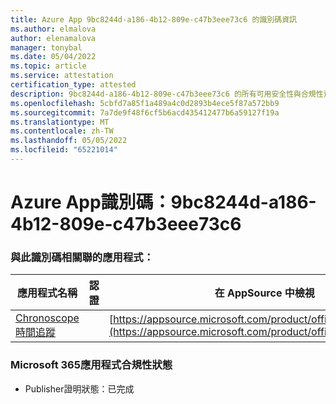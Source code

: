 ```yaml
---
title: Azure App 9bc8244d-a186-4b12-809e-c47b3eee73c6 的識別碼資訊
ms.author: elmalova
author: elenamalova
manager: tonybal
ms.date: 05/04/2022
ms.topic: article
ms.service: attestation
certification_type: attested
description: 9bc8244d-a186-4b12-809e-c47b3eee73c6 的所有可用安全性與合規性資訊。
ms.openlocfilehash: 5cbfd7a85f1a489a4c0d2893b4ece5f87a572bb9
ms.sourcegitcommit: 7a7de9f48f6cf5b6acd435412477b6a59127f19a
ms.translationtype: MT
ms.contentlocale: zh-TW
ms.lasthandoff: 05/05/2022
ms.locfileid: "65221014"
---
```

# <a name="azure-app-id-9bc8244d-a186-4b12-809e-c47b3eee73c6"></a>Azure App識別碼：9bc8244d-a186-4b12-809e-c47b3eee73c6


### <a name="apps-associated-with-this-id"></a>與此識別碼相關聯的應用程式：
| **應用程式名稱** | **認證** | **在 AppSource 中檢視** |
|--------------|---------------|-----------------------|
| [Chronoscope 時間追蹤](../forward/WA200003095.md) |  | [https://appsource.microsoft.com/product/office/WA200003095](https://appsource.microsoft.com/product/office/WA200003095) |

### <a name="microsoft-365-app-compliance-status"></a>Microsoft 365應用程式合規性狀態
- Publisher證明狀態：已完成
